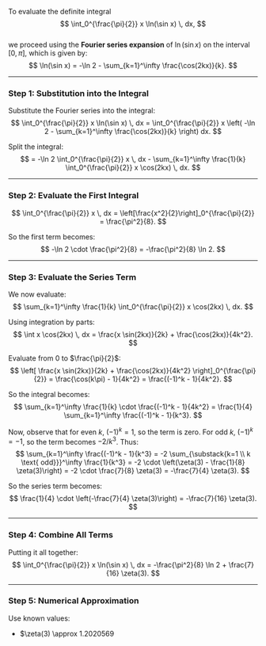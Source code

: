 To evaluate the definite integral  
$$
\int_0^{\frac{\pi}{2}} x \ln(\sin x) \, dx,
$$  
we proceed using the **Fourier series expansion** of $\ln(\sin x)$ on the interval $[0, \pi]$, which is given by:  
$$
\ln(\sin x) = -\ln 2 - \sum_{k=1}^\infty \frac{\cos(2kx)}{k}.
$$

---

### Step 1: Substitution into the Integral

Substitute the Fourier series into the integral:
$$
\int_0^{\frac{\pi}{2}} x \ln(\sin x) \, dx = \int_0^{\frac{\pi}{2}} x \left( -\ln 2 - \sum_{k=1}^\infty \frac{\cos(2kx)}{k} \right) dx.
$$

Split the integral:
$$
= -\ln 2 \int_0^{\frac{\pi}{2}} x \, dx - \sum_{k=1}^\infty \frac{1}{k} \int_0^{\frac{\pi}{2}} x \cos(2kx) \, dx.
$$

---

### Step 2: Evaluate the First Integral

$$
\int_0^{\frac{\pi}{2}} x \, dx = \left[\frac{x^2}{2}\right]_0^{\frac{\pi}{2}} = \frac{\pi^2}{8}.
$$

So the first term becomes:
$$
-\ln 2 \cdot \frac{\pi^2}{8} = -\frac{\pi^2}{8} \ln 2.
$$

---

### Step 3: Evaluate the Series Term

We now evaluate:
$$
\sum_{k=1}^\infty \frac{1}{k} \int_0^{\frac{\pi}{2}} x \cos(2kx) \, dx.
$$

Using integration by parts:
$$
\int x \cos(2kx) \, dx = \frac{x \sin(2kx)}{2k} + \frac{\cos(2kx)}{4k^2}.
$$

Evaluate from 0 to $\frac{\pi}{2}$:
$$
\left[ \frac{x \sin(2kx)}{2k} + \frac{\cos(2kx)}{4k^2} \right]_0^{\frac{\pi}{2}} = \frac{\cos(k\pi) - 1}{4k^2} = \frac{(-1)^k - 1}{4k^2}.
$$

So the integral becomes:
$$
\sum_{k=1}^\infty \frac{1}{k} \cdot \frac{(-1)^k - 1}{4k^2} = \frac{1}{4} \sum_{k=1}^\infty \frac{(-1)^k - 1}{k^3}.
$$

Now, observe that for even $k$, $(-1)^k = 1$, so the term is zero. For odd $k$, $(-1)^k = -1$, so the term becomes $-2/k^3$. Thus:
$$
\sum_{k=1}^\infty \frac{(-1)^k - 1}{k^3} = -2 \sum_{\substack{k=1 \\ k \text{ odd}}}^\infty \frac{1}{k^3} = -2 \cdot \left(\zeta(3) - \frac{1}{8} \zeta(3)\right) = -2 \cdot \frac{7}{8} \zeta(3) = -\frac{7}{4} \zeta(3).
$$

So the series term becomes:
$$
\frac{1}{4} \cdot \left(-\frac{7}{4} \zeta(3)\right) = -\frac{7}{16} \zeta(3).
$$

---

### Step 4: Combine All Terms

Putting it all together:
$$
\int_0^{\frac{\pi}{2}} x \ln(\sin x) \, dx = -\frac{\pi^2}{8} \ln 2 + \frac{7}{16} \zeta(3).
$$

---

### Step 5: Numerical Approximation

Use known values:
- $\zeta(3) \approx 1.2020569
